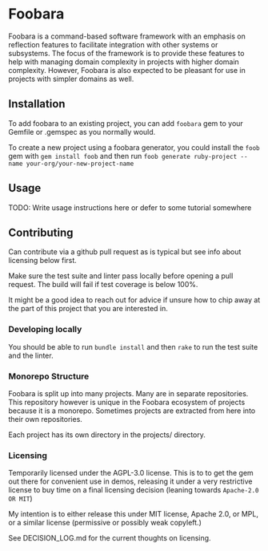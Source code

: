# Foobara

Foobara is a command-based software framework with an emphasis on reflection features to facilitate integration with
other systems or subsystems. The focus of the framework is to provide these features to help
with managing domain complexity in projects with higher domain complexity. However, Foobara
is also expected to be pleasant for use in projects with simpler domains as well.

## Installation

To add foobara to an existing project, you can add `foobara` gem to your Gemfile or .gemspec as you normally would.

To create a new project using a foobara generator, you could install the `foob` gem with `gem install foob` and then
run `foob generate ruby-project --name your-org/your-new-project-name`

## Usage

TODO: Write usage instructions here or defer to some tutorial somewhere

## Contributing

Can contribute via a github pull request as is typical but see info about licensing below first.

Make sure the test suite and linter pass locally before opening a pull request.
The build will fail if test coverage is below 100%.

It might be a good idea to reach out for advice if unsure how to chip away at the part of this project
that you are interested in.

### Developing locally

You should be able to run `bundle install` and then `rake` to run the test suite and the linter.

### Monorepo Structure

Foobara is split up into many projects. Many are in separate repositories. This repository however is unique
in the Foobara ecosystem of projects because it is a monorepo. Sometimes projects are extracted from here
into their own repositories.

Each project has its own directory in the projects/ directory.

### Licensing

Temporarily licensed under the AGPL-3.0 license. This is to to get the gem out there for convenient use in demos,
releasing it under a very restrictive
license to buy time on a final licensing decision (leaning towards `Apache-2.0 OR MIT`)

My intention is to either release this under MIT license, Apache 2.0, or MPL,
or a similar license (permissive or possibly weak copyleft.)

See DECISION_LOG.md for the current thoughts on licensing.
